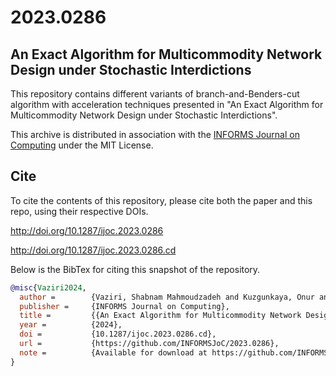 # 2023.0286
## An Exact Algorithm for Multicommodity Network Design under Stochastic Interdictions

This repository contains different variants of branch-and-Benders-cut algorithm with acceleration techniques presented in "An Exact Algorithm for Multicommodity Network Design under Stochastic Interdictions".

This archive is distributed in association with the [INFORMS Journal on Computing](https://pubsonline.informs.org/journal/ijoc) under the MIT License.

## Cite
To cite the contents of this repository, please cite both the paper and this repo, using their respective DOIs.

http://doi.org/10.1287/ijoc.2023.0286

http://doi.org/10.1287/ijoc.2023.0286.cd

Below is the BibTex for citing this snapshot of the repository.

```bibtex
@misc{Vaziri2024,
  author =        {Vaziri, Shabnam Mahmoudzadeh and Kuzgunkaya, Onur and Vidyarthi, Navneet},
  publisher =     {INFORMS Journal on Computing},
  title =         {{An Exact Algorithm for Multicommodity Network Design under Stochastic Interdictions}},
  year =          {2024},
  doi =           {10.1287/ijoc.2023.0286.cd},
  url =           {https://github.com/INFORMSJoC/2023.0286},
  note =          {Available for download at https://github.com/INFORMSJoC/2023.0286},
}
